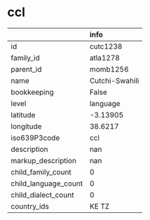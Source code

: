 # ccl
|                      | info           |
|:---------------------|:---------------|
| id                   | cutc1238       |
| family_id            | atla1278       |
| parent_id            | momb1256       |
| name                 | Cutchi-Swahili |
| bookkeeping          | False          |
| level                | language       |
| latitude             | -3.13905       |
| longitude            | 38.6217        |
| iso639P3code         | ccl            |
| description          | nan            |
| markup_description   | nan            |
| child_family_count   | 0              |
| child_language_count | 0              |
| child_dialect_count  | 0              |
| country_ids          | KE TZ          |
